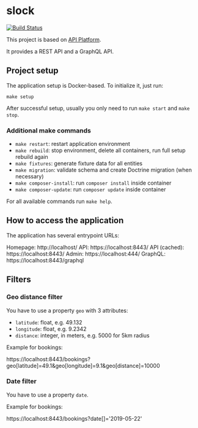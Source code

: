# slock

[![Build Status](https://travis-ci.org/coding-berlin/slock.svg?branch=master)](https://travis-ci.org/coding-berlin/slock)

This project is based on [API Platform](https://api-platform.com/).

It provides a REST API and a GraphQL API.

## Project setup

The application setup is Docker-based. To initialize it, just run: 

```
make setup
```

After successful setup, usually you only need to run `make start` and `make stop`.

### Additional make commands

- `make restart`: restart application environment 
- `make rebuild`: stop environment, delete all containers, run full setup rebuild again 
- `make fixtures`: generate fixture data for all entities 
- `make migration`: validate schema and create Doctrine migration (when necessary) 
- `make composer-install`: run `composer install` inside container
- `make composer-update`: run `composer update` inside container

For all available commands run `make help`.

## How to access the application

The application has several entrypoint URLs:

Homepage:     http://localhost/
API:          https://localhost:8443/ 
API (cached): https://localhost:8443/ 
Admin:        https://localhost:444/
GraphQL:      https://localhost:8443/graphql

## Filters

### Geo distance filter

You have to use a property `geo` with 3 attributes: 
- `latitude`: float, e.g. 49.132
- `longitude`: float, e.g. 9.2342
- `distance`: integer, in meters, e.g. 5000 for 5km radius

Example for bookings:

https://localhost:8443/bookings?geo[latitude]=49.1&geo[longitude]=9.1&geo[distance]=10000 

### Date filter

You have to use a property `date`.

Example for bookings:

https://localhost:8443/bookings?date[]='2019-05-22' 
